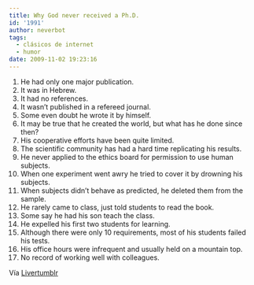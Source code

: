 ```yaml
---
title: Why God never received a Ph.D.
id: '1991'
author: neverbot
tags:
  - clásicos de internet
  - humor
date: 2009-11-02 19:23:16
---
```


1.  He had only one major publication.
2.  It was in Hebrew.
3.  It had no references.
4.  It wasn’t published in a refereed journal.
5.  Some even doubt he wrote it by himself.
6.  It may be true that he created the world, but what has he done since then?
7.  His cooperative efforts have been quite limited.
8.  The scientific community has had a hard time replicating his results.
9.  He never applied to the ethics board for permission to use human subjects.
10.  When one experiment went awry he tried to cover it by drowning his subjects.
11.  When subjects didn’t behave as predicted, he deleted them from the sample.
12.  He rarely came to class, just told students to read the book.
13.  Some say he had his son teach the class.
14.  He expelled his first two students for learning.
15.  Although there were only 10 requirements, most of his students failed his tests.
16.  His office hours were infrequent and usually held on a mountain top.
17.  No record of working well with colleagues.

Vía [Livertumblr](http://livercake.tumblr.com/post/229925278/why-god-never-received-a-phd)